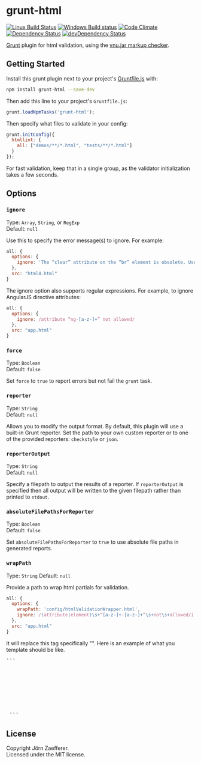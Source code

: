 # grunt-html

[![Linux Build Status](https://img.shields.io/travis/jzaefferer/grunt-html/master.svg?label=Linux%20build)](https://travis-ci.org/jzaefferer/grunt-html)
[![Windows Build status](https://img.shields.io/appveyor/ci/jzaefferer/grunt-html/master.svg?label=Windows%20build)](https://ci.appveyor.com/project/jzaefferer/grunt-html/branch/master)
[![Code Climate](https://img.shields.io/codeclimate/github/jzaefferer/grunt-html.svg)](https://codeclimate.com/github/jzaefferer/grunt-html)
[![Dependency Status](https://img.shields.io/david/jzaefferer/grunt-html.svg)](https://david-dm.org/jzaefferer/grunt-html)
[![devDependency Status](https://img.shields.io/david/dev/jzaefferer/grunt-html.svg)](https://david-dm.org/jzaefferer/grunt-html#info=devDependencies)

[Grunt][grunt] plugin for html validation, using the [vnu.jar markup checker][vnujar].

## Getting Started
Install this grunt plugin next to your project's [Gruntfile.js][getting_started] with:

```bash
npm install grunt-html --save-dev
```

Then add this line to your project's `Gruntfile.js`:

```js
grunt.loadNpmTasks('grunt-html');
```

Then specify what files to validate in your config:

```js
grunt.initConfig({
  htmllint: {
    all: ["demos/**/*.html", "tests/**/*.html"]
  }
});
```

For fast validation, keep that in a single group, as the validator initialization takes a few seconds.

## Options

### `ignore`

Type: `Array`, `String`, or `RegExp`  
Default: `null`

Use this to specify the error message(s) to ignore. For example:

```js
all: {
  options: {
    ignore: 'The “clear” attribute on the “br” element is obsolete. Use CSS instead.'
  },
  src: "html4.html"
}
```

The ignore option also supports regular expressions. For example, to ignore AngularJS directive attributes:

```js
all: {
  options: {
    ignore: /attribute “ng-[a-z-]+” not allowed/
  },
  src: "app.html"
}
```

### `force`

Type: `Boolean`  
Default: `false`

Set `force` to `true` to report errors but not fail the `grunt` task.

### `reporter`

Type: `String`  
Default: `null`

Allows you to modify the output format. By default, this plugin will use a built-in Grunt reporter. Set the path to your own custom reporter or to one of the provided reporters: `checkstyle` or `json`.

### `reporterOutput`

Type: `String`  
Default: `null`

Specify a filepath to output the results of a reporter. If `reporterOutput` is specified then all output will be written to the given filepath rather than printed to `stdout`.

### `absoluteFilePathsForReporter`

Type: `Boolean`  
Default: `false`

Set `absoluteFilePathsForReporter` to `true` to use absolute file paths in generated reports.

[grunt]: http://gruntjs.com/
[getting_started]: http://gruntjs.com/getting-started
[vnujar]: https://validator.github.io/validator/

### `wrapPath`

Type: `String`
Default: `null`

Provide a path to wrap html partials for validation. 

```js
all: {
  options: {
    wrapPath: 'config/htmlValidationWrapper.html',
    ignore: /(attribute|element)\s+“[a-z-]+-[a-z-]+”\s+not\s+allowed/i
  },
  src: "app.html"
}
```

It will replace this tag specifically "<!-- CONTENT -->". Here is an example of what you template should be like.

<pre>
```<!DOCTYPE html>
<html>
 <head>
     <title>Wrapper</title>
 </head>
 <body>
     <!-- CONTENT -->
 </body>
</html>
 ```</pre>

## License
Copyright Jörn Zaefferer.  
Licensed under the MIT license.
